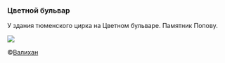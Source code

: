 ### Цветной бульвар

У здания тюменского цирка на Цветном бульваре. Памятник Попову.

![](http://www.etovidel.net/appended_files/big/4b7943456fe92.jpg)

&copy;[Валихан](http://www.etovidel.net/user.php?uid=150)

